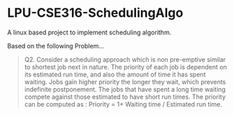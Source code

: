 # LPU-CSE316-SchedulingAlgo
A linux based project to implement scheduling algorithm.

Based on the following Problem...
> Q2. Consider a scheduling approach which is non pre-emptive similar to shortest job next in
nature. The priority of each job is dependent on its estimated run time, and also the amount of
time it has spent waiting. Jobs gain higher priority the longer they wait, which prevents
indefinite postponement. The jobs that have spent a long time waiting compete against those
estimated to have short run times. The priority can be computed as :
Priority = 1+ Waiting time / Estimated run time.


